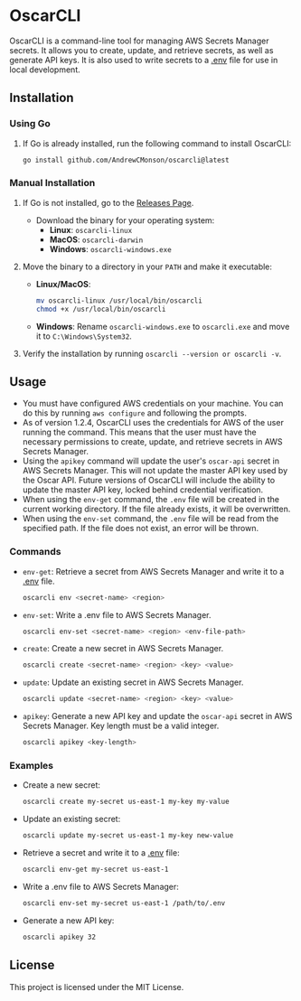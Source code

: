 # OscarCLI

OscarCLI is a command-line tool for managing AWS Secrets Manager secrets. It allows you to create, update, and retrieve secrets, as well as generate API keys. It is also used to write secrets to a [.env](http://_vscodecontentref_/0) file for use in local development.

## Installation

### Using Go

1. If Go is already installed, run the following command to install OscarCLI:
    ```sh
    go install github.com/AndrewCMonson/oscarcli@latest
    ```

### Manual Installation

1. If Go is not installed, go to the [Releases Page](https://github.com/username/repo/releases).
   - Download the binary for your operating system:
     - **Linux**: `oscarcli-linux`
     - **MacOS**: `oscarcli-darwin`
     - **Windows**: `oscarcli-windows.exe`
   
2. Move the binary to a directory in your `PATH` and make it executable:
   - **Linux/MacOS**:
     ```bash
     mv oscarcli-linux /usr/local/bin/oscarcli
     chmod +x /usr/local/bin/oscarcli
     ```
   - **Windows**:
     Rename `oscarcli-windows.exe` to `oscarcli.exe` and move it to `C:\Windows\System32`.

3. Verify the installation by running `oscarcli --version or oscarcli -v`.

## Usage

- You must have configured AWS credentials on your machine. You can do this by running `aws configure` and following the prompts.
- As of version 1.2.4, OscarCLI uses the credentials for AWS of the user running the command. This means that the user must have the necessary permissions to create, update, and retrieve secrets in AWS Secrets Manager.
- Using the `apikey` command will update the user's `oscar-api` secret in AWS Secrets Manager. This will not update the master API key used by the Oscar API. Future versions of OscarCLI will include the ability to update the master API key, locked behind credential verification.
- When using the `env-get` command, the `.env` file will be created in the current working directory. If the file already exists, it will be overwritten.
- When using the `env-set` command, the `.env` file will be read from the specified path. If the file does not exist, an error will be thrown.

### Commands

- `env-get`: Retrieve a secret from AWS Secrets Manager and write it to a [.env](http://_vscodecontentref_/1) file.
    ```sh
    oscarcli env <secret-name> <region>
    ```
- `env-set`: Write a .env file to AWS Secrets Manager.
    ```sh
    oscarcli env-set <secret-name> <region> <env-file-path>
    ```
- `create`: Create a new secret in AWS Secrets Manager.
    ```sh
    oscarcli create <secret-name> <region> <key> <value>
    ```

- `update`: Update an existing secret in AWS Secrets Manager.
    ```sh
    oscarcli update <secret-name> <region> <key> <value>
    ```

- `apikey`: Generate a new API key and update the `oscar-api` secret in AWS Secrets Manager. Key length must be a valid integer.
    ```sh
    oscarcli apikey <key-length>
    ```

### Examples

- Create a new secret:
    ```sh
    oscarcli create my-secret us-east-1 my-key my-value
    ```

- Update an existing secret:
    ```sh
    oscarcli update my-secret us-east-1 my-key new-value
    ```

- Retrieve a secret and write it to a [.env](http://_vscodecontentref_/2) file:
    ```sh
    oscarcli env-get my-secret us-east-1
    ```
- Write a .env file to AWS Secrets Manager:
    ```sh
    oscarcli env-set my-secret us-east-1 /path/to/.env
    ```

- Generate a new API key:
    ```sh
    oscarcli apikey 32
    ```

## License

This project is licensed under the MIT License.
